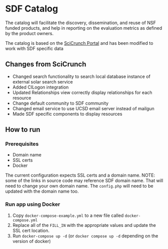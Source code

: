 # SDF Catalog

The catalog will facilitate the discovery, dissemination, and reuse of NSF funded products, and help in reporting on the evaluation metrics as defined by the product owners.

The catalog is based on the [SciCrunch Portal](https://github.com/SciCrunch/SciCrunch-Portal) and has been modified to work with SDF specific data

## Changes from SciCrunch
- Changed search functionality to search local database instance of external solar search service
- Added CILogon integration
- Updated Relationships view correctly display relationships for each resource
- Change default community to SDF community
- Changed email service to use UCSD email server instead of mailgun
- Made SDF specific components to display resources


## How to run 

### Prerequisites  
- Domain name
- SSL certs 
- Docker

The current configuration expects SSL certs and a domain name. 
NOTE: some of the links in source code may reference SDF domain name. That will need to change your own domain name. The `config.php` will need to be updated with the domain name too.

### Run app using Docker
1. Copy `docker-compose-example.yml` to a new file called `docker-compose.yml`
2. Replace all of the `FILL_IN`  with the appropriate values and update the SSL cert location.
3. Run `docker-compose up -d` (or `docker compose up -d` depending on the version of docker) 